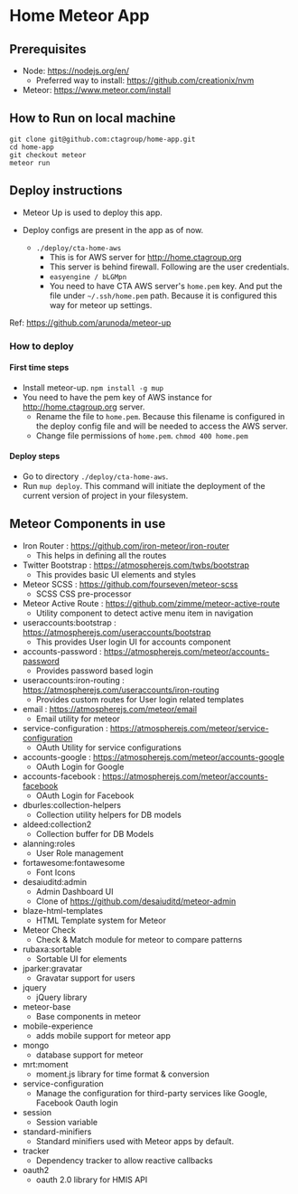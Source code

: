 Home Meteor App
===============

## Prerequisites

- Node: https://nodejs.org/en/
	- Preferred way to install: https://github.com/creationix/nvm
- Meteor: https://www.meteor.com/install

## How to Run on local machine

```
git clone git@github.com:ctagroup/home-app.git
cd home-app
git checkout meteor
meteor run
```

## Deploy instructions

- Meteor Up is used to deploy this app.

- Deploy configs are present in the app as of now.
	- `./deploy/cta-home-aws`
		- This is for AWS server for http://home.ctagroup.org
		- This server is behind firewall. Following are the user credentials.
		- `easyengine / bLGMpn`
		- You need to have CTA AWS server's `home.pem` key. And put the file under `~/.ssh/home.pem` path. Because it is configured this way for meteor up settings.

Ref: https://github.com/arunoda/meteor-up

### How to deploy

#### First time steps

- Install meteor-up. `npm install -g mup`
- You need to have the pem key of AWS instance for http://home.ctagroup.org server.
	- Rename the file to `home.pem`. Because this filename is configured in the deploy config file and will be needed to access the AWS server.
	- Change file permissions of `home.pem`. `chmod 400 home.pem`

#### Deploy steps

- Go to directory `./deploy/cta-home-aws`.
- Run `mup deploy`. This command will initiate the deployment of the current version of project in your filesystem.

## Meteor Components in use

- Iron Router : https://github.com/iron-meteor/iron-router
	- This helps in defining all the routes
- Twitter Bootstrap : https://atmospherejs.com/twbs/bootstrap
	- This provides basic UI elements and styles
- Meteor SCSS : https://github.com/fourseven/meteor-scss
	- SCSS CSS pre-processor
- Meteor Active Route : https://github.com/zimme/meteor-active-route
	- Utility component to detect active menu item in navigation
- useraccounts:bootstrap : https://atmospherejs.com/useraccounts/bootstrap
	- This provides User login UI for accounts component
- accounts-password : https://atmospherejs.com/meteor/accounts-password
	- Provides password based login
- useraccounts:iron-routing : https://atmospherejs.com/useraccounts/iron-routing
	- Provides custom routes for User login related templates
- email : https://atmospherejs.com/meteor/email
	- Email utility for meteor
- service-configuration : https://atmospherejs.com/meteor/service-configuration
	- OAuth Utility for service configurations
- accounts-google : https://atmospherejs.com/meteor/accounts-google
	- OAuth Login for Google
- accounts-facebook : https://atmospherejs.com/meteor/accounts-facebook
	- OAuth Login for Facebook
- dburles:collection-helpers
	- Collection utility helpers for DB models
- aldeed:collection2
	- Collection buffer for DB Models
- alanning:roles
	- User Role management
- fortawesome:fontawesome
	- Font Icons
- desaiuditd:admin
	- Admin Dashboard UI
	- Clone of https://github.com/desaiuditd/meteor-admin
- blaze-html-templates
	- HTML Template system for Meteor
- Meteor Check
	- Check & Match module for meteor to compare patterns
- rubaxa:sortable
	- Sortable UI for elements
- jparker:gravatar
	- Gravatar support for users
- jquery
	- jQuery library
- meteor-base
	- Base components in meteor
- mobile-experience
	- adds mobile support for meteor app
- mongo
	- database support for meteor
- mrt:moment
	- moment.js library for time format & conversion
- service-configuration
	- Manage the configuration for third-party services like Google, Facebook Oauth login
- session
	- Session variable
- standard-minifiers
	- Standard minifiers used with Meteor apps by default.
- tracker
	- Dependency tracker to allow reactive callbacks
- oauth2
	- oauth 2.0 library for HMIS API
